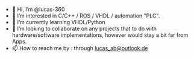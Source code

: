 - 👋 Hi, I’m @lucas-360
- 👀 I’m interested in C/C++ / ROS / VHDL / automation "PLC".
- 🌱 I’m currently learning VHDL/Python
- 💞️ I’m looking to collaborate on any projects that to do with hardware/software implementations, however would stay a bit far from Apps.
- 📫 How to reach me by : through lucas_ab@outlook.de

<!---
lucas-360/lucas-360 is a ✨ special ✨ repository because its `README.md` (this file) appears on your GitHub profile.
You can click the Preview link to take a look at your changes.
--->
